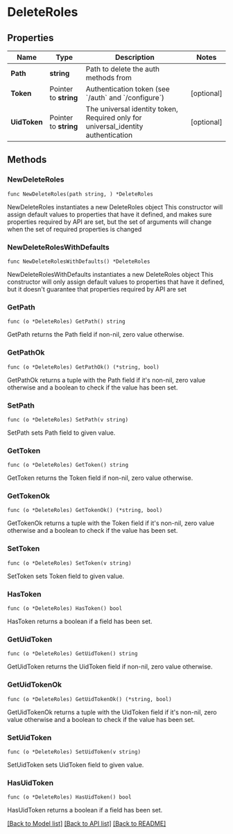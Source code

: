 # DeleteRoles

## Properties

Name | Type | Description | Notes
------------ | ------------- | ------------- | -------------
**Path** | **string** | Path to delete the auth methods from | 
**Token** | Pointer to **string** | Authentication token (see &#x60;/auth&#x60; and &#x60;/configure&#x60;) | [optional] 
**UidToken** | Pointer to **string** | The universal identity token, Required only for universal_identity authentication | [optional] 

## Methods

### NewDeleteRoles

`func NewDeleteRoles(path string, ) *DeleteRoles`

NewDeleteRoles instantiates a new DeleteRoles object
This constructor will assign default values to properties that have it defined,
and makes sure properties required by API are set, but the set of arguments
will change when the set of required properties is changed

### NewDeleteRolesWithDefaults

`func NewDeleteRolesWithDefaults() *DeleteRoles`

NewDeleteRolesWithDefaults instantiates a new DeleteRoles object
This constructor will only assign default values to properties that have it defined,
but it doesn't guarantee that properties required by API are set

### GetPath

`func (o *DeleteRoles) GetPath() string`

GetPath returns the Path field if non-nil, zero value otherwise.

### GetPathOk

`func (o *DeleteRoles) GetPathOk() (*string, bool)`

GetPathOk returns a tuple with the Path field if it's non-nil, zero value otherwise
and a boolean to check if the value has been set.

### SetPath

`func (o *DeleteRoles) SetPath(v string)`

SetPath sets Path field to given value.


### GetToken

`func (o *DeleteRoles) GetToken() string`

GetToken returns the Token field if non-nil, zero value otherwise.

### GetTokenOk

`func (o *DeleteRoles) GetTokenOk() (*string, bool)`

GetTokenOk returns a tuple with the Token field if it's non-nil, zero value otherwise
and a boolean to check if the value has been set.

### SetToken

`func (o *DeleteRoles) SetToken(v string)`

SetToken sets Token field to given value.

### HasToken

`func (o *DeleteRoles) HasToken() bool`

HasToken returns a boolean if a field has been set.

### GetUidToken

`func (o *DeleteRoles) GetUidToken() string`

GetUidToken returns the UidToken field if non-nil, zero value otherwise.

### GetUidTokenOk

`func (o *DeleteRoles) GetUidTokenOk() (*string, bool)`

GetUidTokenOk returns a tuple with the UidToken field if it's non-nil, zero value otherwise
and a boolean to check if the value has been set.

### SetUidToken

`func (o *DeleteRoles) SetUidToken(v string)`

SetUidToken sets UidToken field to given value.

### HasUidToken

`func (o *DeleteRoles) HasUidToken() bool`

HasUidToken returns a boolean if a field has been set.


[[Back to Model list]](../README.md#documentation-for-models) [[Back to API list]](../README.md#documentation-for-api-endpoints) [[Back to README]](../README.md)


